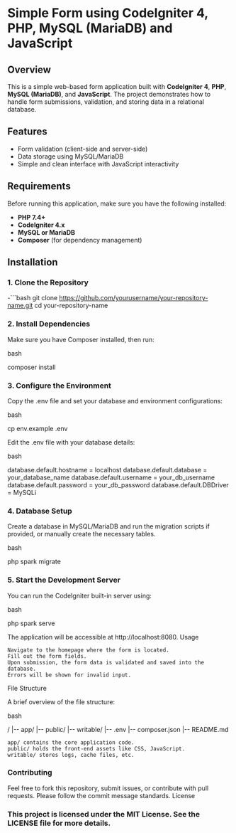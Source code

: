 # Simple Form using CodeIgniter 4, PHP, MySQL (MariaDB) and JavaScript

## Overview

This is a simple web-based form application built with **CodeIgniter 4**, **PHP**, **MySQL (MariaDB)**, and **JavaScript**. The project demonstrates how to handle form submissions, validation, and storing data in a relational database.

## Features

- Form validation (client-side and server-side)
- Data storage using MySQL/MariaDB
- Simple and clean interface with JavaScript interactivity

## Requirements

Before running this application, make sure you have the following installed:

- **PHP 7.4+**
- **CodeIgniter 4.x**
- **MySQL or MariaDB**
- **Composer** (for dependency management)


## Installation

### 1. Clone the Repository

-```bash
git clone https://github.com/yourusername/your-repository-name.git
cd your-repository-name

### 2. Install Dependencies

Make sure you have Composer installed, then run:

bash

composer install

### 3. Configure the Environment

Copy the .env file and set your database and environment configurations:

bash

cp env.example .env

Edit the .env file with your database details:

bash

database.default.hostname = localhost
database.default.database = your_database_name
database.default.username = your_db_username
database.default.password = your_db_password
database.default.DBDriver = MySQLi

### 4. Database Setup

Create a database in MySQL/MariaDB and run the migration scripts if provided, or manually create the necessary tables.

bash

php spark migrate

###  5. Start the Development Server

You can run the CodeIgniter built-in server using:

bash

php spark serve

The application will be accessible at http://localhost:8080.
Usage

    Navigate to the homepage where the form is located.
    Fill out the form fields.
    Upon submission, the form data is validated and saved into the database.
    Errors will be shown for invalid input.

File Structure

A brief overview of the file structure:

bash

/
|-- app/
|-- public/
|-- writable/
|-- .env
|-- composer.json
|-- README.md

    app/ contains the core application code.
    public/ holds the front-end assets like CSS, JavaScript.
    writable/ stores logs, cache files, etc.

### Contributing

Feel free to fork this repository, submit issues, or contribute with pull requests. Please follow the commit message standards.
License

### This project is licensed under the MIT License. See the LICENSE file for more details.